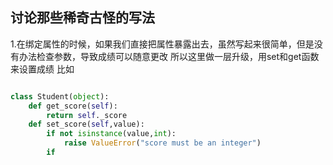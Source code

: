 ## 讨论那些稀奇古怪的写法
1.在绑定属性的时候，如果我们直接把属性暴露出去，虽然写起来很简单，但是没有办法检查参数，导致成绩可以随意更改
所以这里做一层升级，用set和get函数来设置成绩
比如
```python

class Student(object):
    def get_score(self):
        return self._score
    def set_score(self,value):
        if not isinstance(value,int):
            raise ValueError("score must be an integer")
        if 
```
